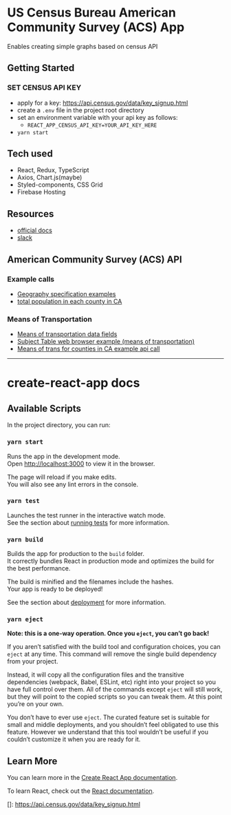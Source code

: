# US Census Bureau American Community Survey (ACS) App

Enables creating simple graphs based on census API

## Getting Started 

### SET CENSUS API KEY

- apply for a key: https://api.census.gov/data/key_signup.html
- create a `.env` file in the project root directory 
- set an environment variable with your api key as follows:
  - `REACT_APP_CENSUS_API_KEY=YOUR_API_KEY_HERE`
- `yarn start`

## Tech used

- React, Redux, TypeScript
- Axios, Chart.js(maybe)
- Styled-components, CSS Grid
- Firebase Hosting

## Resources

- [official docs](https://www.census.gov/data/developers.html)
- [slack](https://join.slack.com/t/uscensusbureau/shared_invite/enQtNzI2MTY0NjA4MzU1LTYxOGE1YTVmMmU2ZjM5MjE0Yzk1NTg5Yjk4NTMxMzhhM2RjMGU5ZDMxMDgxMzMyOThiMTVlZDE0Y2ZiMjQzYjM)

## American Community Survey (ACS) API

### Example calls

- [Geography specification examples](https://api.census.gov/data/2019/acs/acs1/examples.html)
- [total population in each county in CA](https://api.census.gov/data/2019/acs/acs1?get=NAME,B01001_001E&for=county:*&in=state:06)

### Means of Transportation

- [Means of transportation data fields](https://api.census.gov/data/2019/acs/acs1/subject/groups/S0804.html)
- [Subject Table web browser example (means of transportation)](https://data.census.gov/cedsci/table?q=ACSST1Y2019&t=Commuting&tid=ACSST1Y2019.S0804&moe=false&tp=false&hidePreview=true)
- [Means of trans for counties in CA example api call](https://api.census.gov/data/2019/acs/acs1/subject?get=NAME,S0804_C01_001E,S0804_C02_001E,S0804_C03_001E,S0804_C04_001E&for=county:*&in=state:06)

---

# create-react-app docs

## Available Scripts

In the project directory, you can run:

### `yarn start`

Runs the app in the development mode.\
Open [http://localhost:3000](http://localhost:3000) to view it in the browser.

The page will reload if you make edits.\
You will also see any lint errors in the console.

### `yarn test`

Launches the test runner in the interactive watch mode.\
See the section about [running tests](https://facebook.github.io/create-react-app/docs/running-tests) for more information.

### `yarn build`

Builds the app for production to the `build` folder.\
It correctly bundles React in production mode and optimizes the build for the best performance.

The build is minified and the filenames include the hashes.\
Your app is ready to be deployed!

See the section about [deployment](https://facebook.github.io/create-react-app/docs/deployment) for more information.

### `yarn eject`

**Note: this is a one-way operation. Once you `eject`, you can’t go back!**

If you aren’t satisfied with the build tool and configuration choices, you can `eject` at any time. This command will remove the single build dependency from your project.

Instead, it will copy all the configuration files and the transitive dependencies (webpack, Babel, ESLint, etc) right into your project so you have full control over them. All of the commands except `eject` will still work, but they will point to the copied scripts so you can tweak them. At this point you’re on your own.

You don’t have to ever use `eject`. The curated feature set is suitable for small and middle deployments, and you shouldn’t feel obligated to use this feature. However we understand that this tool wouldn’t be useful if you couldn’t customize it when you are ready for it.

## Learn More

You can learn more in the [Create React App documentation](https://facebook.github.io/create-react-app/docs/getting-started).

To learn React, check out the [React documentation](https://reactjs.org/).

[]: https://api.census.gov/data/key_signup.html